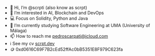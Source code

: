 - 👋 Hi, I’m @scrpti (also know as scrpt)
- 👀 I’m interested in AI, Blockchain and DevOps
- 💻 Focus on Solidity, Python and Java
- 🌱 I’m currently studying Software Engineering at UMA (University of Málaga)
- 📫 How to reach me pedroscarpati@icloud.com
- ℹ️ See my cv [scrpt.dev](https://scrpt-dev.vercel.app)
- 🪙 0xd0616C69F7B2cEd52ffAc0bB5351E8F979C623fa

